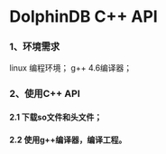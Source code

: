 # DolphinDB C++ API
### 1、环境需求
 linux 编程环境；
 g++ 4.6编译器；
 
### 2、使用C++ API
#### 2.1 下载so文件和头文件；
#### 2.2 使用g++编译器，编译工程。


 
